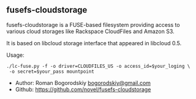 fusefs-cloudstorage
-------------------
fusefs-cloudstorage is a FUSE-based filesystem providing
access to various cloud storages like Rackspace CloudFiles
and Amazon S3.

It is based on libcloud storage interface that appeared in
libcloud 0.5.

Usage:

    ./lc-fuse.py -f -o driver=CLOUDFILES_US -o access_id=$your_loging \
     -o secret=$your_pass mountpoint

* Author: Roman Bogorodskiy <bogorodskiy@gmail.com>
* Github: https://github.com/novel/fusefs-cloudstorage
